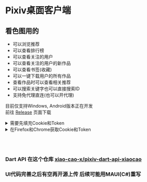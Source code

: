 # Pixiv桌面客户端

## 看色图用的  
- 可以浏览推荐
- 可以查看排行榜
- 可以查看关注的用户
- 可以查看关注的用户的新作品
- 可以查看书签(收藏)
- 可以一键下载用户的所有作品
- 查看作品时可以查看相关推荐
- 可以搜索关键字也可以直接搜索ID
- 支持免代理直连(也可以开代理)


目前仅支持Windows, Android版本正在开发  
前往 [Release](https://github.com/xiao-cao-x/pixiv-desktop-xiaocao/releases) 页面下载

<details>
  <summary>需要先填充Cookie和Token</summary><br/>

   ![示例](https://user-images.githubusercontent.com/76673990/115114748-7973bf80-9fc3-11eb-80cf-5823666ce20f.png)

</details>


<details>
  <summary>在Firefox和Chrome获取Cookie和Token</summary><br/>
  
  https://user-images.githubusercontent.com/76673990/115116448-18041e80-9fcc-11eb-9147-773ba23cf2d8.mp4


</details>


<br/><br/>

### Dart API 在这个仓库 [xiao-cao-x/pixiv-dart-api-xiaocao](https://github.com/xiao-cao-x/pixiv-dart-api-xiaocao)
### UI代码完善之后有空再开源上传 后续可能用MAUI(C#)重写

